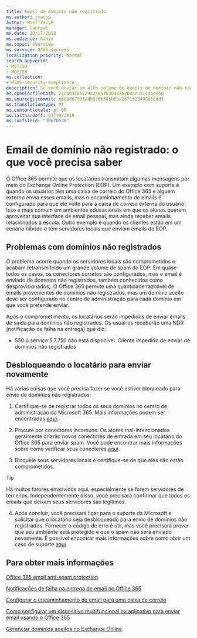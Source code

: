 ```yaml
---
title: Email de domínio não registrado
ms.author: tracyp
author: MSFTTracyP
manager: laurawi
ms.date: 10/17/2018
ms.audience: Admin
ms.topic: overview
ms.service: O365-seccomp
localization_priority: Normal
search.appverid:
- MET150
- MOE150
ms.collection:
- M365-security-compliance
description: Se você enviar um alto volume de emails de domínio não registrados, correrá o risco de que seu email fique bloqueado. Leia este artigo para saber mais.
ms.openlocfilehash: 21c403c8072902565f63048782b06c531cdbceb0
ms.sourcegitcommit: b688d67935edb036658bb5aa1671328498d5ddd3
ms.translationtype: MT
ms.contentlocale: pt-BR
ms.lasthandoff: 03/19/2019
ms.locfileid: "30670536"
---
```

# <a name="unregistered-domain-email-what-you-need-to-know"></a>Email de domínio não registrado: o que você precisa saber

O Office 365 permite que os locatários transmitam algumas mensagens por meio do Exchange Online Protection (EOP). Um exemplo com suporte é quando os usuários têm uma caixa de correio do Office 365 e alguém externo envia esses emails, mas o encaminhamento de emails é configurado para que ele volte para a caixa de correio externa do usuário. Isso é mais comum em ambientes educacionais em que os alunos querem aproveitar sua interface de email pessoal, mas ainda receber emails relacionados à escola. Outro exemplo é quando os clientes estão em um cenário híbrido e têm servidores locais que enviam emails do EOP.

## <a name="problems-with-unregistered-domains"></a>Problemas com domínios não registrados

O problema ocorre quando os servidores locais são comprometidos e acabam retransmitindo um grande volume de spam do EOP. Em quase todos os casos, os conectores corretos são configurados, mas o email é enviado de domínios não registrados, também conhecidos como desprovisionados,. O Office 365 permite uma quantidade razoável de emails provenientes de domínios não registrados, mas um domínio aceito deve ser configurado no centro de administração para cada domínio em que você pretende enviar.

Após o comprometimento, os locatários serão impedidos de enviar emails de saída para domínios não registrados. Os usuários receberão uma NDR (notificação de falha na entrega) que diz:

- 550 o serviço 5.7.750 não está disponível. Cliente impedido de enviar de domínios não registrados

## <a name="unblocking-tenant-in-order-to-send-again"></a>Desbloqueando o locatário para enviar novamente

Há várias coisas que você precisa fazer se você estiver bloqueado para envio de domínios não registrados:

1. Certifique-se de registrar todos os seus domínios no centro de administração do Microsoft 365. Mais informações podem ser encontradas [aqui](https://docs.microsoft.com/en-us/exchange/mail-flow-best-practices/manage-accepted-domains/manage-accepted-domains).

2. Procure por conectores incomuns. Os atores mal-intencionados geralmente criarão novos conectores de entrada em seu locatário do Office 365 para enviar spam. Você pode encontrar mais informações sobre como verificar seus conectores [aqui](https://docs.microsoft.com/en-us/powershell/module/exchange/mail-flow/get-inboundconnector?view=exchange-ps). 

3. Bloqueie seus servidores locais e certifique-se de que eles não estão comprometidos.

> [!TIP]
> Há muitos fatores envolvidos aqui, especialmente se forem servidores de terceiros. Independentemente disso, você precisará confirmar que todos os emails que deixam seus servidores são legítimos.

4. Após concluir, você precisará ligar para o suporte da Microsoft e solicitar que o locatário seja desbloqueado para envio de domínios não registrados.  Fornecer o código de erro é útil, mas você precisará provar que seu ambiente está protegido e que o spam não será enviado novamente. É possível encontrar mais informações sobre como abrir um caso de suporte [aqui](https://support.office.com/en-us/article/Contact-support-for-business-products-Admin-Help-32a17ca7-6fa0-4870-8a8d-e25ba4ccfd4b#ID0EAADAAA=online).
  
## <a name="for-more-information"></a>Para obter mais informações

[Office 365 email anti-spam protection](anti-spam-protection.md)

[Notificações de falha na entrega de email no Office 365](https://support.office.com/article/email-non-delivery-reports-in-office-365-51daa6b9-2e35-49c4-a0c9-df85bf8533c3)

[Configurar o encaminhamento de email para uma caixa de correio](https://docs.microsoft.com/en-us/exchange/recipients-in-exchange-online/manage-user-mailboxes/configure-email-forwarding)

[Como configurar um dispositivo multifuncional ou aplicativo para enviar email usando o Office 365](https://support.office.com/en-us/article/How-to-set-up-a-multifunction-device-or-application-to-send-email-using-Office-365-69f58e99-c550-4274-ad18-c805d654b4c4)

[Gerenciar domínios aceitos no Exchange Online](https://docs.microsoft.com/en-us/exchange/mail-flow-best-practices/manage-accepted-domains/manage-accepted-domains).
